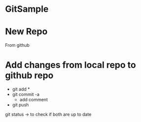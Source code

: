 # GitSample

# New Repo

From github

# Add changes from local repo to github repo

* git add *
* git commit -a
	- add comment
* git push


git status -> to check if both are up to date